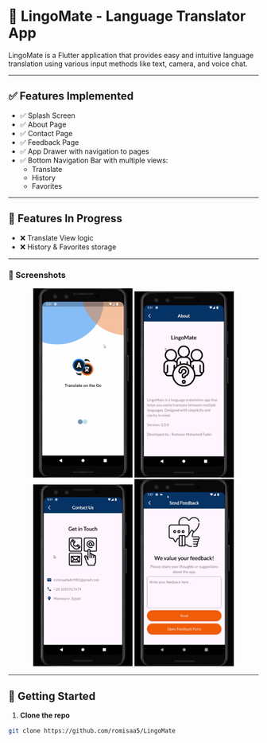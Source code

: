 # 📱 LingoMate - Language Translator App

LingoMate is a Flutter application that provides easy and intuitive language translation using various input methods like text, camera, and voice chat.

---

## ✅ Features Implemented

- ✅ Splash Screen
- ✅ About Page
- ✅ Contact Page
- ✅ Feedback Page
- ✅ App Drawer with navigation to pages
- ✅ Bottom Navigation Bar with multiple views:
  - Translate
  - History
  - Favorites

---

## 🔧 Features In Progress

- ❌ Translate View logic
- ❌ History & Favorites storage


---

<h3>📸 Screenshots</h3>

<p align="center">
  <img src="assets/readme_assets/splash.png" alt="Splash Screen" width="200"/>
  <img src="assets/readme_assets/about.png" alt="About Page" width="200"/>
  <img src="assets/readme_assets/contact_us.PNG" alt="Contact Page" width="200"/>
 <img src="assets/readme_assets/feedback.png" alt="Contact Page" width="200"/>
</p>



---

## 🚀 Getting Started

1. **Clone the repo**  
```bash
git clone https://github.com/romisaa5/LingoMate
